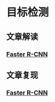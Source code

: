 # 目标检测

## 文章解读

### [Faster R-CNN](./Faster_RCNN/Faster_R-CNN.md)

















## 文章复现

### [Faster R-CNN](./Faster_RCNN)